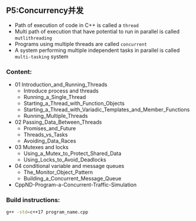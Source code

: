 ## P5:Concurrency并发

- Path of execution of code in C++ is called a `thread`
- Multi path of execution that have potential to run in parallel is called `mutlithreading`
- Programs using multiple threads are called `concurrent`
- A system performing multiple independent tasks in parallel is called `multi-tasking` system

### Content:
- 01 Introduction_and_Running_Threads
    - Introduce process and threads
    - Running_a_Single_Thread
    - Starting_a_Thread_with_Function_Objects
    - Starting_a_Thread_with_Variadic_Templates_and_Member_Functions
    - Running_Multiple_Threads
- 02 Passing_Data_Between_Threads
    - Promises_and_Future
    - Threads_vs_Tasks
    - Avoiding_Data_Races
- 03 Mutexes and locks
    - Using_a_Mutex_to_Protect_Shared_Data
    - Using_Locks_to_Avoid_Deadlocks
- 04 conditional variable and message queues
    - The_Monitor_Object_Pattern
    - Building_a_Concurrent_Message_Queue
- CppND-Program-a-Concurrent-Traffic-Simulation

### Build instructions:
```bash
g++ -std=c++17 program_name.cpp
```